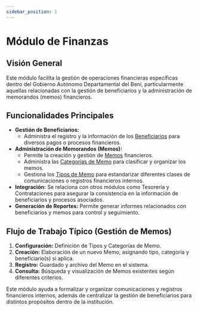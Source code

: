 ```yaml
---
sidebar_position: 1
---
```


# Módulo de Finanzas

## Visión General

Este módulo facilita la gestión de operaciones financieras específicas dentro del Gobierno Autónomo Departamental del Beni, particularmente aquellas relacionadas con la gestión de beneficiarios y la administración de memorandos (memos) financieros.

## Funcionalidades Principales

-   **Gestión de Beneficiarios:**
    -   Administra el registro y la información de los [Beneficiarios](/docs/mamore/finanzas/beneficiarios) para diversos pagos o procesos financieros.
-   **Administración de Memorandos (Memos):**
    -   Permite la creación y gestión de [Memos](/docs/mamore/finanzas/memos) financieros.
    -   Administra las [Categorías de Memo](/docs/mamore/finanzas/categorias-memo) para clasificar y organizar los memos.
    -   Gestiona los [Tipos de Memo](/docs/mamore/finanzas/tipos-memo) para estandarizar diferentes clases de comunicaciones o registros financieros internos.
-   **Integración:** Se relaciona con otros módulos como Tesorería y Contrataciones para asegurar la consistencia en la información de beneficiarios y procesos asociados.
-   **Generación de Reportes:** Permite generar informes relacionados con beneficiarios y memos para control y seguimiento.

## Flujo de Trabajo Típico (Gestión de Memos)

1.  **Configuración:** Definición de Tipos y Categorías de Memo.
2.  **Creación:** Elaboración de un nuevo Memo, asignando tipo, categoría y beneficiario(s) si aplica.
3.  **Registro:** Guardado y archivo del Memo en el sistema.
4.  **Consulta:** Búsqueda y visualización de Memos existentes según diferentes criterios.

Este módulo ayuda a formalizar y organizar comunicaciones y registros financieros internos, además de centralizar la gestión de beneficiarios para distintos propósitos dentro de la institución.